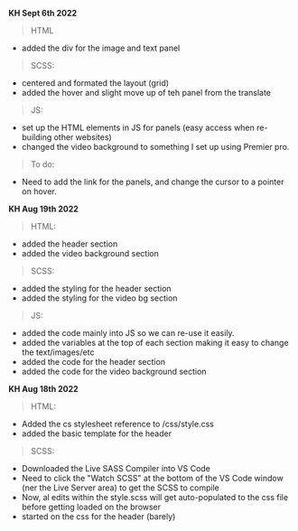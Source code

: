 **KH Sept 6th 2022**
> HTML
- added the div for the image and text panel

> SCSS:
- centered and formated the layout (grid)
- added the hover and slight move up of teh panel from the translate

> JS:
- set up the HTML elements in JS for panels (easy access when re-building other websites)
- changed the video background to something I set up using Premier pro. 

> To do:
- Need to add the link for the panels, and change the cursor to a pointer on hover.



**KH Aug 19th 2022**

> HTML:
- added the header section
- added the video background section

> SCSS:
- added the styling for the header section
- added the styling for the video bg section

> JS:
- added the code mainly into JS so we can re-use it easily.
- added the variables at the top of each section making it easy to change the text/images/etc
- added the code for the header section 
- added the code for the video background section

**KH Aug 18th 2022**

> HTML:
- Added the cs stylesheet reference to /css/style.css
- added the basic template for the header

> SCSS:
- Downloaded the Live SASS Compiler into VS Code
- Need to click the "Watch SCSS" at the bottom of the VS Code window (ner the Live Server area) to get the SCSS to compile 
-  Now, al edits within the style.scss will get auto-populated to the css file before getting loaded on the browser 
- started on the css for the header (barely)

